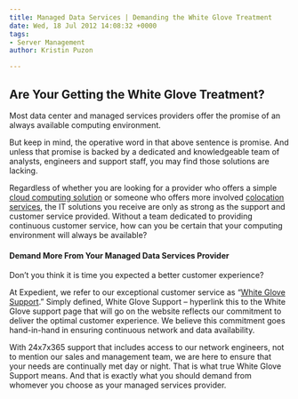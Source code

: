 ```yaml
---
title: Managed Data Services | Demanding the White Glove Treatment
date: Wed, 18 Jul 2012 14:08:32 +0000
tags:
- Server Management
author: Kristin Puzon

---
```

## Are Your Getting the White Glove Treatment?

Most data center and managed services providers offer the promise of an always available computing environment. 

But keep in mind, the operative word in that above sentence is promise. And unless that promise is backed by a dedicated and knowledgeable team of analysts, engineers and support staff, you may find those solutions are lacking. 

Regardless of whether you are looking for a provider who offers a simple [cloud computing solution](https://www.expedient.com/cloud-computing/) or someone who offers more involved [colocation services](https://www.expedient.com/cloud-computing/virtual-colocation/), the IT solutions you receive are only as strong as the support and customer service provided. Without a team dedicated to providing continuous customer service, how can you be certain that your computing environment will always be available?

#### Demand More From Your Managed Data Services Provider

Don’t you think it is time you expected a better customer experience? 

At Expedient, we refer to our exceptional customer service as “[White Glove Support](https://www.expedient.com/support/).” Simply defined, White Glove Support – hyperlink this to the White Glove support page that will go on the website reflects our commitment to deliver the optimal customer experience. We believe this commitment goes hand-in-hand in ensuring continuous network and data availability. 

With 24x7x365 support that includes access to our network engineers, not to mention our sales and management team, we are here to ensure that your needs are continually met day or night. That is what true White Glove Support means. And that is exactly what you should demand from whomever you choose as your managed services provider.